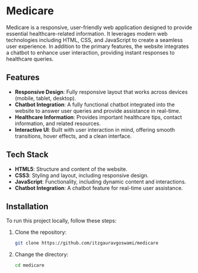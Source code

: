 # Medicare

Medicare is a responsive, user-friendly web application designed to provide essential healthcare-related information. It leverages modern web technologies including HTML, CSS, and JavaScript to create a seamless user experience. In addition to the primary features, the website integrates a chatbot to enhance user interaction, providing instant responses to healthcare queries.

## Features

- **Responsive Design**: Fully responsive layout that works across devices (mobile, tablet, desktop).
- **Chatbot Integration**: A fully functional chatbot integrated into the website to answer user queries and provide assistance in real-time.
- **Healthcare Information**: Provides important healthcare tips, contact information, and related resources.
- **Interactive UI**: Built with user interaction in mind, offering smooth transitions, hover effects, and a clean interface.

## Tech Stack

- **HTML5**: Structure and content of the website.
- **CSS3**: Styling and layout, including responsive design.
- **JavaScript**: Functionality, including dynamic content and interactions.
- **Chatbot Integration**: A chatbot feature for real-time user assistance.

## Installation

To run this project locally, follow these steps:

1. Clone the repository:

   ```bash
   git clone https://github.com/itzgauravgoswami/medicare

2. Change the directory:

   ```bash
   cd medicare
